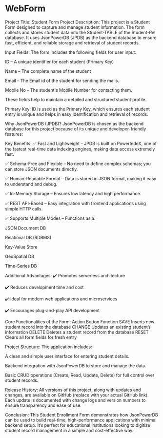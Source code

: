 # WebForm
Project Title: Student Form
Project Description:
This project is a Student Form designed to capture and manage student information. The form collects and stores student data into the Student-TABLE of the Student-Rel database. It uses JsonPowerDB (JPDB) as the backend database to ensure fast, efficient, and reliable storage and retrieval of student records.

Input Fields:
The form includes the following fields for user input:

ID – A unique identifier for each student (Primary Key)

Name – The complete name of the student

Email – The Email id of the student for sending the mails.

Mobile No – The student's Mobile Number for contacting them.

These fields help to maintain a detailed and structured student profile.

Primary Key:
ID is used as the Primary Key, which ensures each student entry is unique and helps in easy identification and retrieval of records.

Why JsonPowerDB (JPDB)?
JsonPowerDB is chosen as the backend database for this project because of its unique and developer-friendly features:

Key Benefits:
✅ Fast and Lightweight – JPDB is built on PowerIndeX, one of the fastest real-time data indexing engines, making data access extremely fast.

✅ Schema-Free and Flexible – No need to define complex schemas; you can store JSON documents directly.

✅ Human-Readable Format – Data is stored in JSON format, making it easy to understand and debug.

✅ In-Memory Storage – Ensures low latency and high performance.

✅ REST API-Based – Easy integration with frontend applications using simple HTTP calls.

✅ Supports Multiple Modes – Functions as a:

JSON Document DB

Relational DB (RDBMS)

Key-Value Store

GeoSpatial DB

Time-Series DB

Additional Advantages:
✔️ Promotes serverless architecture

✔️ Reduces development time and cost

✔️ Ideal for modern web applications and microservices

✔️ Encourages plug-and-play API development

Core Functionalities of the Form:
Action Button	Function
SAVE	Inserts new student record into the database
CHANGE	Updates an existing student’s information
DELETE	Deletes a student record from the database
RESET	Clears all form fields for fresh entry

Project Structure:
The application includes:

A clean and simple user interface for entering student details.

Backend integration with JsonPowerDB to store and manage the data.

Basic CRUD operations (Create, Read, Update, Delete) for full control over student records.

Release History:
All versions of this project, along with updates and changes, are available on GitHub (replace with your actual GitHub link). Each update is documented with change logs and version numbers to ensure transparency and ease of use.

Conclusion:
This Student Enrollment Form demonstrates how JsonPowerDB can be used to build real-time, high-performance applications with minimal backend setup. It’s perfect for educational institutions looking to digitize student record management in a simple and cost-effective way.
